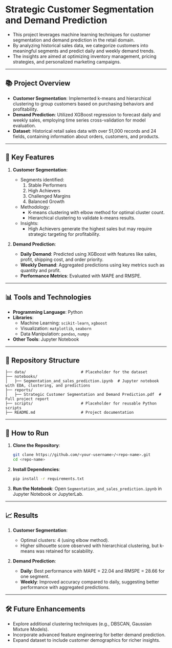 # Strategic Customer Segmentation and Demand Prediction

- This project leverages machine learning techniques for customer segmentation and demand prediction in the retail domain.
- By analyzing historical sales data, we categorize customers into meaningful segments and predict daily and weekly demand trends.
- The insights are aimed at optimizing inventory management, pricing strategies, and personalized marketing campaigns.

---

## 📚 Project Overview

- **Customer Segmentation**: Implemented k-means and hierarchical clustering to group customers based on purchasing behaviors and profitability.
- **Demand Prediction**: Utilized XGBoost regression to forecast daily and weekly sales, employing time series cross-validation for model evaluation.
- **Dataset**: Historical retail sales data with over 51,000 records and 24 fields, containing information about orders, customers, and products.

---

## 🔑 Key Features

1. **Customer Segmentation**:
   - Segments identified:
     1. Stable Performers
     2. High Achievers
     3. Challenged Margins
     4. Balanced Growth
   - Methodology:
     - K-means clustering with elbow method for optimal cluster count.
     - Hierarchical clustering to validate k-means results.
   - Insights:
     - High Achievers generate the highest sales but may require strategic targeting for profitability.

2. **Demand Prediction**:
   - **Daily Demand**: Predicted using XGBoost with features like sales, profit, shipping cost, and order priority.
   - **Weekly Demand**: Aggregated predictions using key metrics such as quantity and profit.
   - **Performance Metrics**: Evaluated with MAPE and RMSPE.

---

## 📊 Tools and Technologies

- **Programming Language**: Python
- **Libraries**:
  - Machine Learning: `scikit-learn`, `xgboost`
  - Visualization: `matplotlib`, `seaborn`
  - Data Manipulation: `pandas`, `numpy`
- **Other Tools**: Jupyter Notebook

---

## 📂 Repository Structure

```plaintext
├── data/                        # Placeholder for the dataset
├── notebooks/
│   ├── Segmentation_and_sales_prediction.ipynb  # Jupyter notebook with EDA, clustering, and predictions
├── reports/
│   ├── Strategic Customer Segmentation and Demand Prediction.pdf  # Full project report
├── scripts/                     # Placeholder for reusable Python scripts
├── README.md                    # Project documentation
```

---

## 🚀 How to Run

1. **Clone the Repository**:
   ```bash
   git clone https://github.com/<your-username>/<repo-name>.git
   cd <repo-name>
   ```
2. **Install Dependencies**:
   ```bash
   pip install -r requirements.txt
   ```
3. **Run the Notebook**:
   Open `Segmentation_and_sales_prediction.ipynb` in Jupyter Notebook or JupyterLab.

---

## 📈 Results

1. **Customer Segmentation**:
   - Optimal clusters: 4 (using elbow method).
   - Higher silhouette score observed with hierarchical clustering, but k-means was retained for scalability.

2. **Demand Prediction**:
   - **Daily**: Best performance with MAPE = 22.04 and RMSPE = 28.66 for one segment.
   - **Weekly**: Improved accuracy compared to daily, suggesting better performance with aggregated predictions.

---

## 🛠 Future Enhancements

- Explore additional clustering techniques (e.g., DBSCAN, Gaussian Mixture Models).
- Incorporate advanced feature engineering for better demand prediction.
- Expand dataset to include customer demographics for richer insights.
